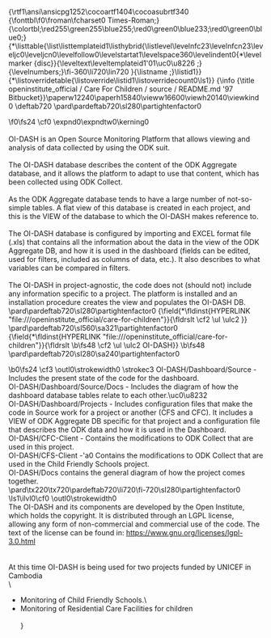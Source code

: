 {\rtf1\ansi\ansicpg1252\cocoartf1404\cocoasubrtf340
{\fonttbl\f0\froman\fcharset0 Times-Roman;}
{\colortbl;\red255\green255\blue255;\red0\green0\blue233;\red0\green0\blue0;}
{\*\listtable{\list\listtemplateid1\listhybrid{\listlevel\levelnfc23\levelnfcn23\leveljc0\leveljcn0\levelfollow0\levelstartat1\levelspace360\levelindent0{\*\levelmarker \{disc\}}{\leveltext\leveltemplateid1\'01\uc0\u8226 ;}{\levelnumbers;}\fi-360\li720\lin720 }{\listname ;}\listid1}}
{\*\listoverridetable{\listoverride\listid1\listoverridecount0\ls1}}
{\info
{\title openinstitute_official / Care For Children / source / README.md \'97 Bitbucket}}\paperw12240\paperh15840\vieww16600\viewh20140\viewkind0
\deftab720
\pard\pardeftab720\sl280\partightenfactor0

\f0\fs24 \cf0 \expnd0\expndtw0\kerning0
\
\
OI-DASH is an Open Source Monitoring Platform that allows viewing and analysis of data collected by using the ODK suit.\
\
The OI-DASH database describes the content of the ODK Aggregate database, and it allows the platform to adapt to use that content, which has been collected using ODK Collect.\
\
As the ODK Aggregate database tends to have a large number of not-so-simple tables. A flat view of this database is created in each project, and this is the VIEW of the database to which the OI-DASH makes reference to.\
\
The OI-DASH database is configured by importing and EXCEL format file (.xls) that contains all the information about the data in the view of the ODK Aggregate DB, and how it is used in the dashboard (fields can be edited, used for filters, included as columns of data, etc.). It also describes to what variables can be compared in filters.\
\
The OI-DASH in project-agnostic, the code does not (should not) include any information specific to a project. The platform is installed and an installation procedure creates the view and populates the OI-DASH DB. \
\pard\pardeftab720\sl280\partightenfactor0
{\field{\*\fldinst{HYPERLINK "file:///openinstitute_official/care-for-children"}}{\fldrslt \cf2 \ul \ulc2  }}\
\pard\pardeftab720\sl560\sa321\partightenfactor0
{\field{\*\fldinst{HYPERLINK "file:///openinstitute_official/care-for-children"}}{\fldrslt 
\b\fs48 \cf2 \ul \ulc2 OI-DASH}}
\b\fs48 \
\pard\pardeftab720\sl280\sa240\partightenfactor0

\b0\fs24 \cf3 \outl0\strokewidth0 \strokec3 OI-DASH/Dashboard/Source - Includes the present state of the code for the dashboard.\
OI-DASH/Dashboard/Source/Docs - Includes the diagram of how the dashboard database tables relate to each other.\uc0\u8232 \
OI-DASH/Dashboard/Projects - Includes configuration files that make the code in Source work for a project or another (CFS and CFC). It includes a VIEW of ODK Aggregate DB specific for that project and a configuration file that describes the ODK data and how it is used in the Dashboard.\
OI-DASH/CFC-Client - Contains the modifications to ODK Collect that are used in this project.\
OI-DASH/CFS-Client -\'a0 Contains the modifications to ODK Collect that are used in the Child Friendly Schools project.\
OI-DASH/Docs contains the general diagram of how the project comes together.\
\pard\tx220\tx720\pardeftab720\li720\fi-720\sl280\partightenfactor0
\ls1\ilvl0\cf0 \outl0\strokewidth0 \
The OI-DASH and its components are developed by the Open Institute, which holds the copyright. It is distributed through an LGPL license, allowing any form of non-commercial and commercial use of the code. The text of the license can be found in: https://www.gnu.org/licenses/lgpl-3.0.html \
\
\
At this time OI-DASH is being used for two projects funded by UNICEF in Cambodia\
\
- Monitoring of Child Friendly Schools.\
- Monitoring of Residential Care Facilities for children\
\
}